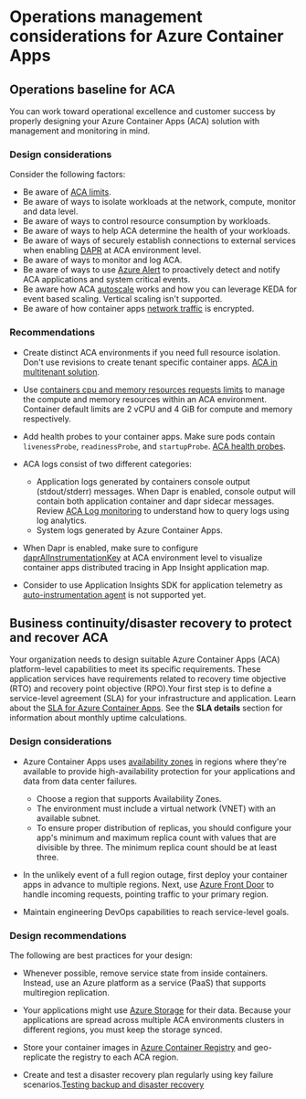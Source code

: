 # Operations management considerations for Azure Container Apps

## Operations baseline for ACA

You can work toward operational excellence and customer success by properly designing your Azure Container Apps (ACA) solution with management and monitoring in mind.

### Design considerations

Consider the following factors:

- Be aware of [ACA limits](https://learn.microsoft.com/en-us/azure/container-apps/quotas).
- Be aware of ways to isolate workloads at the network, compute, monitor and data level.
- Be aware of ways to control resource consumption by workloads.
- Be aware of ways to help ACA determine the health of your workloads.
- Be aware of ways of securely establish connections to external services when enabling [DAPR](https://learn.microsoft.com/en-us/azure/container-apps/dapr-overview?tabs=bicep1%2Cyaml) at ACA environment level.
- Be aware of ways to monitor and log ACA.
- Be aware of ways to use [Azure Alert](https://learn.microsoft.com/en-us/azure/container-apps/log-monitoring?tabs=bash) to proactively detect and notify ACA applications and system critical events.
- Be aware how ACA [autoscale](https://learn.microsoft.com/en-us/azure/container-apps/scale-app?pivots=azure-cli) works and how you can leverage KEDA for event based scaling. Vertical scaling isn't supported.
- Be aware of how container apps [network traffic](https://learn.microsoft.com/en-us/azure/container-apps/network-proxy) is encrypted.


### Recommendations

- Create distinct ACA environments if you need full resource isolation. Don't use revisions to create tenant specific container apps. [ACA in multitenant solution](https://learn.microsoft.com/en-us/azure/architecture/guide/multitenant/service/container-apps).

- Use [containers cpu and memory resources requests limits](https://learn.microsoft.com/en-us/azure/container-apps/containers) to manage the compute and memory resources within an ACA environment. Container default limits are 2 vCPU and 4 GiB for compute and memory respectively.

- Add health probes to your container apps. Make sure pods contain `livenessProbe`, `readinessProbe`, and `startupProbe`. [ACA health probes](https://learn.microsoft.com/en-us/azure/container-apps/health-probes?tabs=arm-template).

- ACA logs consist of two different categories: 
  - Application logs generated by containers console output (stdout/stderr) messages. When Dapr is enabled, console output will contain both application container and dapr sidecar messages. Review [ACA Log monitoring](https://learn.microsoft.com/en-us/azure/container-apps/log-monitoring?tabs=bash) to understand how to query logs using log analytics.
  - System logs generated by Azure Container Apps.

   
- When Dapr is enabled, make sure to configure [daprAIInstrumentationKey](https://learn.microsoft.com/en-us/azure/container-apps/environment) at ACA environment level to visualize container apps distributed tracing in App Insight application map.

- Consider to use Application Insights SDK for application telemetry as [auto-instrumentation agent](https://learn.microsoft.com/en-us/azure/container-apps/observability) is not supported yet.



## Business continuity/disaster recovery to protect and recover ACA

Your organization needs to design suitable Azure Container Apps (ACA) platform-level capabilities to meet its specific requirements. These application services have requirements related to recovery time objective (RTO) and recovery point objective (RPO).Your first step is to define a service-level agreement (SLA) for your infrastructure and application. Learn about the [SLA for Azure Container Apps](https://azure.microsoft.com/en-us/support/legal/sla/container-apps/v1_0/). See the **SLA details** section for information about monthly uptime calculations.

### Design considerations

- Azure Container Apps uses [availability zones](https://learn.microsoft.com/en-us/azure/container-apps/disaster-recovery?tabs=bash) in regions where they're available to provide high-availability protection for your applications and data from data center failures.
  - Choose a region that supports Availability Zones.
  - The environment must include a virtual network (VNET) with an available subnet.
  - To ensure proper distribution of replicas, you should configure your app's minimum and maximum replica count with values that are divisible by three. The minimum replica count should be at least three.

- In the unlikely event of a full region outage, first deploy your container apps in advance to multiple regions. Next, use [Azure Front Door](https://learn.microsoft.com/en-us/azure/frontdoor/front-door-overview) to handle incoming requests, pointing traffic to your primary region.

- Maintain engineering DevOps capabilities to reach service-level goals.


### Design recommendations

The following are best practices for your design:

- Whenever possible, remove service state from inside containers. Instead, use an Azure platform as a service (PaaS) that supports multiregion replication.

- Your applications might use [Azure Storage](https://learn.microsoft.com/en-us/azure/container-apps/storage-mounts?pivots=aca-cli) for their data. Because your applications are spread across multiple ACA environments clusters in different regions, you must keep the storage synced.

- Store your container images in [Azure Container Registry](https://learn.microsoft.com/en-us/azure/container-registry/container-registry-geo-replication) and geo-replicate the registry to each ACA region.

- Create and test a disaster recovery plan regularly using key failure scenarios.[Testing backup and disaster recovery](https://learn.microsoft.com/en-us/azure/architecture/framework/resiliency/backup-and-recovery)
